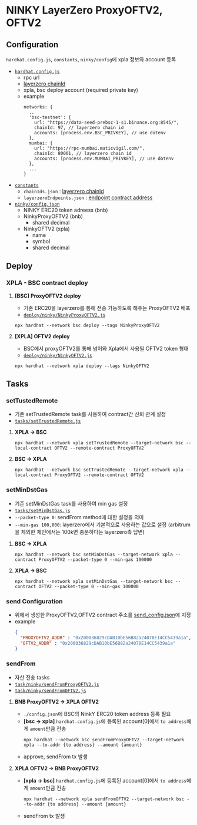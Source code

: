 # NINKY LayerZero ProxyOFTV2, OFTV2
## Configuration
`hardhat.config.js`, `constants`, `ninky/config`에 xpla 정보와 account 등록
- [`hardhat.config.js`](/hardhat.config.js)
  - rpc url
  - [layerzero chainId](https://layerzero.gitbook.io/docs/technical-reference/mainnet/supported-chain-ids)
  - xpla, bsc deploy account (required private key)
  - example
    ```
    networks: {
      ..
      'bsc-testnet': {
        url: "https://data-seed-prebsc-1-s1.binance.org:8545/",
        chainId: 97, // layerzero chain id
        accounts: [process.env.BSC_PRIVKEY], // use dotenv
      },
      mumbai: {
        url: "https://rpc-mumbai.maticvigil.com/",
        chainId: 80001, // layerzero chain id
        accounts: [process.env.MUMBAI_PRIVKEY], // use dotenv
      },
      ...
    }
    ```
- [`constants`](/constants)
  - `chainIds.json` : [layerzero chainId](https://layerzero.gitbook.io/docs/technical-reference/mainnet/supported-chain-ids)
  - `layerzeroEndpoints.json` : [endpoint contract address](https://layerzero.gitbook.io/docs/technical-reference/mainnet/supported-chain-ids)
- [`ninky/config.json`](/ninky/config.json)
  - NINKY ERC20 token adreess (bnb)
  - NinkyProxyOFTV2 (bnb)
    - shared decimal
  - NinkyOFTV2 (xpla)
    - name
    - symbol
    - shared decimal
## Deploy
### XPLA - BSC contract deploy
1. **[BSC] ProxyOFTV2 deploy**
     - 기존 ERC20을 layerzero를 통해 전송 가능하도록 해주는 ProxyOFTV2 배포
     - [`deploy/ninky/NinkyProxyOFTV2.js`](/deploy/ninky/NinkyProxyOFTV2.js)
    ``` shell
    npx hardhat --network bsc deploy --tags NinkyProxyOFTV2
    ```

2. **[XPLA] OFTV2 deploy**
     - BSC에서 proxyOFTV2를 통해 넘어와 Xpla에서 사용될 OFTV2 token 형태
     - [`deploy/ninky/NinkyOFTV2.js`](/deploy/ninky/NinkyOFTV2.js)
    ``` shell
    npx hardhat --network xpla deploy --tags NinkyOFTV2
    ```
   
## Tasks
### setTustedRemote
- 기존 setTrustedRemote task를 사용하여 contract간 신뢰 관계 설정
- [`tasks/setTrustedRemote.js`](/tasks/setTrustedRemote.js)
1. **XPLA -> BSC**
    ``` shell
    npx hardhat --network xpla setTrustedRemote --target-network bsc --local-contract OFTV2 --remote-contract ProxyOFTV2
    ```
2. **BSC -> XPLA**
    ``` shell
    npx hardhat --network bsc setTrustedRemote --target-network xpla --local-contract ProxyOFTV2 --remote-contract OFTV2
    ```

### setMinDstGas
 - 기존 setMinDstGas task를 사용하여 min gas 설정
 - [`tasks/setMinDstGas.js`](/tasks/setMinDstGas.js)
 - `--packet-type 0`: sendFrom method에 대한 설정을 의미
 - `--min-gas 100,000`: layerzero에서 기본적으로 사용하는 값으로 설정 (arbitrum을 제외한 체인에서는 100k면 충분하다는 layerzero측 답변)
  
1. **BSC -> XPLA**
    ```shell
    npx hardhat --network bsc setMinDstGas --target-network xpla --contract ProxyOFTV2 --packet-type 0 --min-gas 100000
    ```

2. **XPLA -> BSC**
    ```shell
    npx hardhat --network xpla setMinDstGas --target-network bsc --contract OFTV2 --packet-type 0 --min-gas 100000
    ```

### send Configuration
- 위에서 생성한 ProxyOFTV2,OFTV2 contract 주소를 [send_config.json](/ninky/send_config.json)에 지정
- example
  ``` json
  {
    "PROXYOFTV2_ADDR" : "0x200036829cDAB10bE56B82a24078E14CC5439a1a",
    "OFTV2_ADDR" : "0x200036829cDAB10bE56B82a24078E14CC5439a1a"
  }
  ```

### sendFrom
- 자산 전송 tasks
- [`task/ninky/sendFromProxyOFTV2.js`](/task/ninky/sendFromProxyOFTV2.js)
- [`task/ninky/sendFromOFTV2.js`](/task/ninky/sendFromOFTV2.js)
1. **BNB ProxyOFTV2 -> XPLA OFTV2**
   - `./config.json`에 BSC의 NinkY ERC20 token address 등록 필요
   - **[bsc -> xpla]** `hardhat.config.js`에 등록된 account[0]에서 `to address`에게 `amount`만큼 전송
        ``` shell
        npx hardhat --network bsc sendFromProxyOFTV2 --target-network xpla --to-addr {to address} --amount {amount}
        ```
   - approve, sendFrom tx 발생

2. **XPLA OFTV2 -> BNB ProxyOFTV2**
   - **[xpla -> bsc]** `hardhat.config.js`에 등록된 account[0]에서 `to address`에게 `amount`만큼 전송
        ``` shell
        npx hardhat --network xpla sendFromOFTV2 --target-network bsc --to-addr {to address} --amount {amount}
        ```
   - sendFrom tx 발생